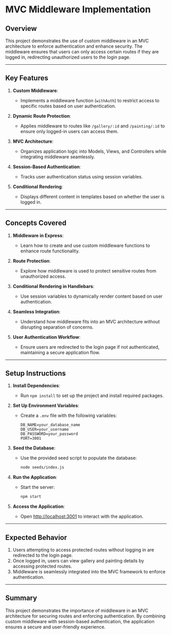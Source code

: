 # MVC Middleware Implementation

## Overview

This project demonstrates the use of custom middleware in an MVC architecture to enforce authentication and enhance security. The middleware ensures that users can only access certain routes if they are logged in, redirecting unauthorized users to the login page.

---

## Key Features

1. **Custom Middleware**:

   - Implements a middleware function (`withAuth`) to restrict access to specific routes based on user authentication.

2. **Dynamic Route Protection**:

   - Applies middleware to routes like `/gallery/:id` and `/painting/:id` to ensure only logged-in users can access them.

3. **MVC Architecture**:

   - Organizes application logic into Models, Views, and Controllers while integrating middleware seamlessly.

4. **Session-Based Authentication**:

   - Tracks user authentication status using session variables.

5. **Conditional Rendering**:
   - Displays different content in templates based on whether the user is logged in.

---

## Concepts Covered

1. **Middleware in Express**:

   - Learn how to create and use custom middleware functions to enhance route functionality.

2. **Route Protection**:

   - Explore how middleware is used to protect sensitive routes from unauthorized access.

3. **Conditional Rendering in Handlebars**:

   - Use session variables to dynamically render content based on user authentication.

4. **Seamless Integration**:

   - Understand how middleware fits into an MVC architecture without disrupting separation of concerns.

5. **User Authentication Workflow**:
   - Ensure users are redirected to the login page if not authenticated, maintaining a secure application flow.

---

## Setup Instructions

1. **Install Dependencies**:

   - Run `npm install` to set up the project and install required packages.

2. **Set Up Environment Variables**:

   - Create a `.env` file with the following variables:
     ```
     DB_NAME=your_database_name
     DB_USER=your_username
     DB_PASSWORD=your_password
     PORT=3001
     ```

3. **Seed the Database**:

   - Use the provided seed script to populate the database:
     ```bash
     node seeds/index.js
     ```

4. **Run the Application**:

   - Start the server:
     ```bash
     npm start
     ```

5. **Access the Application**:
   - Open [http://localhost:3001](http://localhost:3001) to interact with the application.

---

## Expected Behavior

1. Users attempting to access protected routes without logging in are redirected to the login page.
2. Once logged in, users can view gallery and painting details by accessing protected routes.
3. Middleware is seamlessly integrated into the MVC framework to enforce authentication.

---

## Summary

This project demonstrates the importance of middleware in an MVC architecture for securing routes and enforcing authentication. By combining custom middleware with session-based authentication, the application ensures a secure and user-friendly experience.

